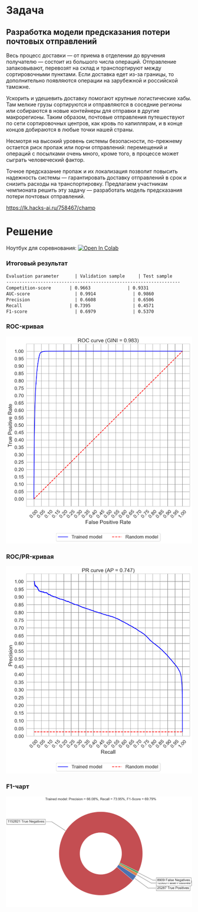 # Задача

## Разработка модели предсказания потери почтовых отправлений

Весь процесс доставки — от приема в отделении до вручения получателю — состоит из большого числа операций. Отправление запаковывают, перевозят на склад и транспортируют между сортировочными пунктами. Если доставка едет из-за границы, то дополнительно появляются операции на зарубежной и российской таможне.

Ускорить и удешевить доставку помогают крупные логистические хабы. Там мелкие грузы сортируются и отправляются в соседние регионы или собираются в новые контейнеры для отправки в другие макрорегионы. Таким образом, почтовые отправления путешествуют по сети сортировочных центров, как кровь по капиллярам, и в конце концов добираются в любые точки нашей страны.

Несмотря на высокий уровень системы безопасности, по-прежнему остается риск пропаж или порчи отправлений: перемещений и операций с посылками очень много, кроме того, в процессе может сыграть человеческий фактор.

Точное предсказание пропаж и их локализация позволит повысить надежность системы — гарантировать доставку отправлений в срок и снизить расходы на транспортировку. Предлагаем участникам чемпионата решить эту задачу — разработать модель предсказания потери почтовых отправлений.

https://lk.hacks-ai.ru/758467/champ


# Решение

Ноутбук для соревнования: [![Open In Colab](https://colab.research.google.com/assets/colab-badge.svg)](https://colab.research.google.com/github/DmitriyKhodykin/PochtaRF_Competition/blob/main/main.ipynb)

### Итоговый результат

```
Evaluation parameter	  | Validation sample	  | Test sample
------------------------------------------------------------------
Competition-score       | 0.9663              | 0.9331
AUC-score	              | 0.9914	            | 0.9860
Precision	              | 0.6608	            | 0.6506
Recall	                | 0.7395	            | 0.4571
F1-score	              | 0.6979	            | 0.5370
```

### ROC-кривая

![](./Out/Rep/valid_roc_curve.png)

### ROC/PR-кривая

![](./Out/Rep/valid_pr_curve.png)

### F1-чарт

![](./Out/Rep/valid_pie_f1_metric.png)

